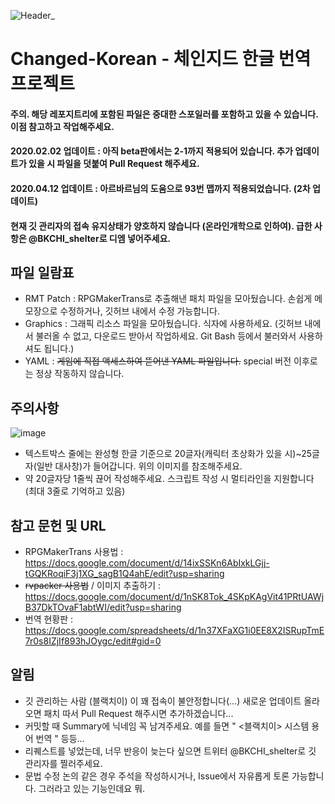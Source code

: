 ![Header](https://user-images.githubusercontent.com/55882406/73129366-4db69380-4025-11ea-8085-437a513fc6b9.png)_

# Changed-Korean - 체인지드 한글 번역 프로젝트

#### 주의. 해당 레포지트리에 포함된 파일은 중대한 스포일러를 포함하고 있을 수 있습니다. 이점 참고하고 작업해주세요.
#### 2020.02.02 업데이트 : 아직 beta판에서는 2-1까지 적용되어 있습니다. 추가 업데이트가 있을 시 파일을 덧붙여 Pull Request 해주세요.
#### 2020.04.12 업데이트 : 아르바르님의 도움으로 93번 맵까지 적용되었습니다. (2차 업데이트)

#### 현재 깃 관리자의 접속 유지상태가 양호하지 않습니다 (온라인개학으로 인하여). 급한 사항은 @BKCHI_shelter로 디엠 넣어주세요.

## 파일 일람표
 - RMT Patch : RPGMakerTrans로 추출해낸 패치 파일을 모아뒀습니다. 손쉽게 메모장으로 수정하거나, 깃허브 내에서 수정 가능합니다.
 - Graphics : 그래픽 리소스 파일을 모아뒀습니다. 식자에 사용하세요. (깃허브 내에서 불러올 수 없고, 다운로드 받아서 작업하세요. Git Bash 등에서 불러와서 사용하셔도 됩니다.)
 - YAML : ~~게임에 직접 액세스하여 뜯어낸 YAML 파일입니다.~~ special 버전 이후로는 정상 작동하지 않습니다.

## 주의사항
![image](https://user-images.githubusercontent.com/55882406/73133099-6f386f00-4067-11ea-8095-450e0dfff9a0.png)
 - 텍스트박스 줄에는 완성형 한글 기준으로 20글자(캐릭터 초상화가 있을 시)~25글자(일반 대사창)가 들어갑니다. 위의 이미지를 참조해주세요.
 - 약 20글자당 1줄씩 끊어 작성해주세요. 스크립트 작성 시 멀티라인을 지원합니다 (최대 3줄로 기억하고 있음)

## 참고 문헌 및 URL
 - RPGMakerTrans 사용법 : https://docs.google.com/document/d/14ixSSKn6AbIxkLGjj-tGQKRoqiF3j1XG_sagB1Q4ahE/edit?usp=sharing
 - ~~rvpacker 사용법~~ / 이미지 추출하기  : https://docs.google.com/document/d/1nSK8Tok_4SKpKAgVit41PRtUAWjB37DkTOvaF1abtWI/edit?usp=sharing
 - 번역 현황판 : https://docs.google.com/spreadsheets/d/1n37XFaXG1i0EE8X2ISRupTmE7r0s8IZjIf893hJOygc/edit#gid=0 
 
## 알림
 - 깃 관리하는 사람 (블랙치이) 이 꽤 접속이 불안정합니다(...) 새로운 업데이트 올라오면 패치 따서 Pull Request 해주시면 추가하겠습니다...
 - 커밋할 때 Summary에 닉네임 꼭 남겨주세요. 예를 들면 " <블랙치이> 시스템 용어 번역 " 등등...
 - 리퀘스트를 넣었는데, 너무 반응이 늦는다 싶으면 트위터 @BKCHI_shelter로 깃 관리자를 찔러주세요. 
 - 문법 수정 논의 같은 경우 주석을 작성하시거나, Issue에서 자유롭게 토론 가능합니다. 그러라고 있는 기능인데요 뭐.
 

